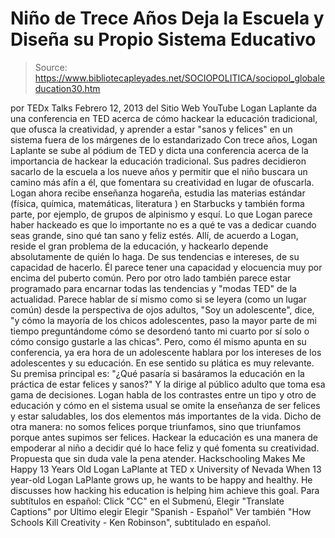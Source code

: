 # Niño de Trece Años Deja la Escuela y Diseña su Propio Sistema Educativo

> Source: https://www.bibliotecapleyades.net/SOCIOPOLITICA/sociopol_globaleducation30.htm

por
TEDx Talks
Febrero 12, 2013
del Sitio Web
YouTube
Logan Laplante da una
conferencia en TED
acerca de cómo hackear la educación
tradicional,
que ofusca la creatividad,
y aprender a estar "sanos y felices"
en un sistema fuera de los márgenes
de lo estandarizado
Con trece años, Logan Laplante se sube al pódium
de TED y dicta una conferencia acerca de la importancia de hackear la
educación tradicional.
Sus padres decidieron sacarlo de la escuela a
los nueve años y permitir que el niño buscara un camino más afín a él, que
fomentara su creatividad en lugar de ofuscarla. Logan ahora recibe enseñanza
hogareña, estudia las materias estándar (física, química, matemáticas,
literatura
) en Starbucks y también forma parte, por ejemplo, de grupos de
alpinismo y esquí.
Lo que Logan parece haber hackeado es que lo importante no es a qué te vas a
dedicar cuando seas grande, sino qué tan sano y feliz estés.
Allí, de
acuerdo a Logan, reside el gran problema de la educación, y hackearlo
depende absolutamente de quién lo haga. De sus tendencias e intereses, de su
capacidad de hacerlo.
Él parece tener una capacidad y elocuencia muy por
encima del puberto común. Pero por otro lado también parece estar programado
para encarnar todas las tendencias y "modas TED" de la actualidad.
Parece hablar de sí mismo como si se leyera (como un lugar común) desde la
perspectiva de ojos adultos,
"Soy un adolescente", dice, "y cómo la mayoría
de los chicos adolescentes, paso la mayor parte de mi tiempo preguntándome
cómo se desordenó tanto mi cuarto por sí solo
o cómo consigo gustarle a las
chicas".
Pero, como él mismo apunta en su conferencia, ya era hora de un
adolescente hablara por los intereses de los adolescentes y su educación.
En
ese sentido su plática es muy relevante.
Su premisa principal es:
"¿Qué pasaría si basáramos la educación en
la práctica de estar felices y sanos?"
Y la dirige al público adulto que toma
esa gama de decisiones.
Logan habla de los contrastes entre un tipo y otro
de educación y cómo en el sistema usual se omite la enseñanza de ser felices
y estar saludables, los dos elementos más importantes de la vida.
Dicho de
otra manera:
no somos felices porque triunfamos, sino que triunfamos porque
antes supimos ser felices.
Hackear la educación es una manera de
empoderar al niño a decidir qué lo
hace feliz y qué fomenta su creatividad. Propuesta que sin duda vale la pena
atender.
Hackschooling Makes Me Happy
13 Years Old Logan LaPlante at TED x University of Nevada
When 13 year-old Logan LaPlante grows up,
he wants to be happy and healthy.
He discusses how hacking his education
is helping him achieve this goal.
Para subtítulos en español:
Click "CC"
en el Submenú, Elegir "Translate
Captions"
por Ultimo elegir Elegir "Spanish -
Español"
Ver también "How Schools Kill Creativity - Ken Robinson",
subtitulado en español.
